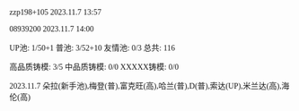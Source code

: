 <font face="Fira Code">
  
zzp198+105 2023.11.7 13:57

08939200 2023.11.7 14:00

UP池: 1/50+1  普池: 3/52+10  友情池: 0/3  总共: 116

高品质铸模: 3/5  中品质铸模: 0/0  XXXXX铸模: 0/0

2023.11.7 朵拉(新手池),梅登(普),富克旺(高),哈兰(普),D(普),索达(UP),米兰达(高),海伦(高)

</font>
